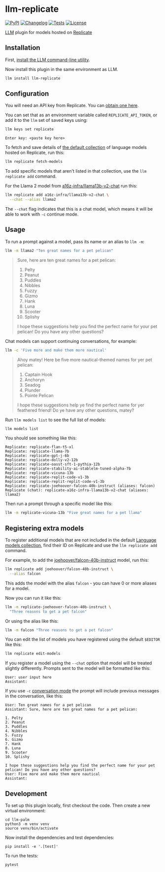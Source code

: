 # llm-replicate

[![PyPI](https://img.shields.io/pypi/v/llm-replicate.svg)](https://pypi.org/project/llm-replicate/)
[![Changelog](https://img.shields.io/github/v/release/simonw/llm-replicate?include_prereleases&label=changelog)](https://github.com/simonw/llm-replicate/releases)
[![Tests](https://github.com/simonw/llm-replicate/workflows/Test/badge.svg)](https://github.com/simonw/llm-replicate/actions?query=workflow%3ATest)
[![License](https://img.shields.io/badge/license-Apache%202.0-blue.svg)](https://github.com/simonw/llm-replicate/blob/main/LICENSE)

[LLM](https://llm.datasette.io/) plugin for models hosted on [Replicate](https://replicate.com/)

## Installation

First, [install the LLM command-line utility](https://llm.datasette.io/en/stable/setup.html).

Now install this plugin in the same environment as LLM.
```bash
llm install llm-replicate
```
## Configuration

You will need an API key from Replicate. You can [obtain one here](https://replicate.com/account/api-tokens).

You can set that as an environment variable called `REPLICATE_API_TOKEN`, or add it to the `llm` set of saved keys using:

```bash
llm keys set replicate
```
```
Enter key: <paste key here>
```
To fetch and save details of [the default collection](https://replicate.com/collections/language-models) of language models hosted on Replicate, run this:
```bash
llm replicate fetch-models
```
To add specific models that aren't listed in that collection, use the `llm replicate add` command.

For the Llama 2 model from [a16z-infra/llama13b-v2-chat](https://replicate.com/a16z-infra/llama13b-v2-chat) run this:

```bash
llm replicate add a16z-infra/llama13b-v2-chat \
  --chat --alias llama2
```
The `--chat` flag indicates that this is a chat model, which means it will be able to work with `-c` continue mode.

## Usage

To run a prompt against a model, pass its name or an alias to `llm -m`:
```bash
llm -m llama2 "Ten great names for a pet pelican"
```

> Sure, here are ten great names for a pet pelican:
>
> 1. Pelty
> 2. Peanut
> 3. Puddles
> 4. Nibbles
> 5. Fuzzy
> 6. Gizmo
> 7. Hank
> 8. Luna
> 9. Scooter
> 10. Splishy
>
> I hope these suggestions help you find the perfect name for your pet pelican! Do you have any other questions?


Chat models can support continuing conversations, for example:
```bash
llm -c 'Five more and make them more nautical'
```
> Ahoy matey! Here be five more nautical-themed names for yer pet pelican:
>
> 1. Captain Hook
> 2. Anchoryn
> 3. Seadog
> 4. Plunder
> 5. Pointe Pelican
>
> I hope these suggestions help ye find the perfect name for yer feathered friend! Do ye have any other questions, matey?

Run `llm models list` to see the full list of models:

```bash
llm models list
```
You should see something like this:
```
Replicate: replicate-flan-t5-xl
Replicate: replicate-llama-7b
Replicate: replicate-gpt-j-6b
Replicate: replicate-dolly-v2-12b
Replicate: replicate-oasst-sft-1-pythia-12b
Replicate: replicate-stability-ai-stablelm-tuned-alpha-7b
Replicate: replicate-vicuna-13b
Replicate: replicate-replit-code-v1-3b
Replicate: replicate-replit-replit-code-v1-3b
Replicate: replicate-joehoover-falcon-40b-instruct (aliases: falcon)
Replicate (chat): replicate-a16z-infra-llama13b-v2-chat (aliases: llama2)
```
Then run a prompt through a specific model like this:
```bash
llm -m replicate-vicuna-13b "Five great names for a pet llama"
```

## Registering extra models

To register additional models that are not included in the default [Language models collection](https://replicate.com/collections/language-models), find their ID on Replicate and use the `llm replicate add` command.

For example, to add the [joehoover/falcon-40b-instruct](https://replicate.com/joehoover/falcon-40b-instruct) model, run this:

```bash
llm replicate add joehoover/falcon-40b-instruct \
  --alias falcon
```
This adds the model with the alias `falcon` - you can have 0 or more aliases for a model.

Now you can run it like this:
```bash
llm -m replicate-joehoover-falcon-40b-instruct \
  "Three reasons to get a pet falcon"
```
Or using the alias like this:
```bash
llm -m falcon "Three reasons to get a pet falcon"
```
You can edit the list of models you have registered using the default `$EDITOR` like this:
```bash
llm replicate edit-models
```
If you register a model using the `--chat` option that model will be treated slightly differently. Prompts sent to the model will be formatted like this:
```
User: user input here
Assistant:
```
If you use `-c` [conversation mode](https://llm.datasette.io/en/stable/usage.html#continuing-a-conversation) the prompt will include previous messages in the conversation, like this:
```
User: Ten great names for a pet pelican
Assistant: Sure, here are ten great names for a pet pelican:

1. Pelty
2. Peanut
3. Puddles
4. Nibbles
5. Fuzzy
6. Gizmo
7. Hank
8. Luna
9. Scooter
10. Splishy

I hope these suggestions help you find the perfect name for your pet pelican! Do you have any other questions?
User: Five more and make them more nautical
Assistant:
```

## Development

To set up this plugin locally, first checkout the code. Then create a new virtual environment:

    cd llm-palm
    python3 -m venv venv
    source venv/bin/activate

Now install the dependencies and test dependencies:

    pip install -e '.[test]'

To run the tests:

    pytest

